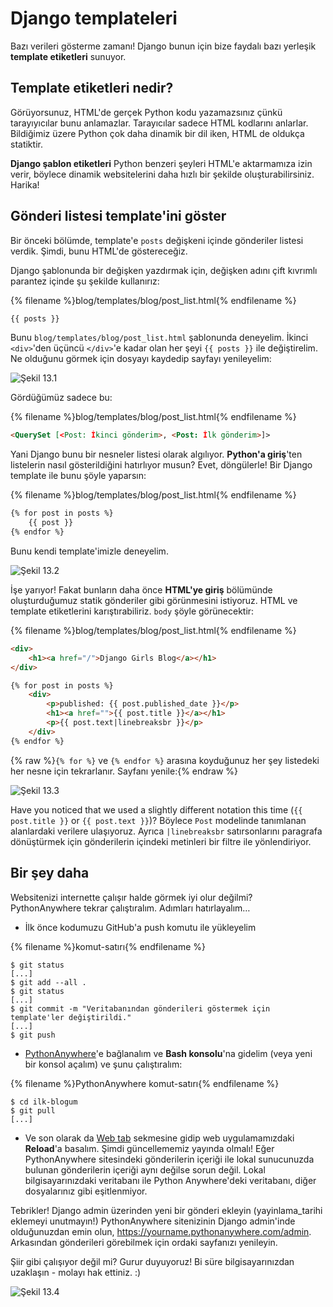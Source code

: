 # Django templateleri

Bazı verileri gösterme zamanı! Django bunun için bize faydalı bazı yerleşik **template etiketleri** sunuyor.

## Template etiketleri nedir?

Görüyorsunuz, HTML'de gerçek Python kodu yazamazsınız çünkü tarayıyıcılar bunu anlamazlar. Tarayıcılar sadece HTML kodlarını anlarlar. Bildiğimiz üzere Python çok daha dinamik bir dil iken, HTML de oldukça statiktir.

**Django şablon etiketleri** Python benzeri şeyleri HTML'e aktarmamıza izin verir, böylece dinamik websitelerini daha hızlı bir şekilde oluşturabilirsiniz. Harika!

## Gönderi listesi template'ini göster

Bir önceki bölümde, template'e `posts` değişkeni içinde gönderiler listesi verdik. Şimdi, bunu HTML'de göstereceğiz.

Django şablonunda bir değişken yazdırmak için, değişken adını çift kıvrımlı parantez içinde şu şekilde kullanırız:

{% filename %}blog/templates/blog/post_list.html{% endfilename %}

```html
{{ posts }}
```

Bunu `blog/templates/blog/post_list.html` şablonunda deneyelim. İkinci `<div>`'den üçüncü `</div>`'e kadar olan her şeyi `{{ posts }}` ile değiştirelim. Ne olduğunu görmek için dosyayı kaydedip sayfayı yenileyelim:

![Şekil 13.1](images/step1.png)

Gördüğümüz sadece bu:

{% filename %}blog/templates/blog/post_list.html{% endfilename %}

```html
<QuerySet [<Post: İkinci gönderim>, <Post: İlk gönderim>]>
```

Yani Django bunu bir nesneler listesi olarak algılıyor. **Python'a giriş**'ten listelerin nasıl gösterildiğini hatırlıyor musun? Evet, döngülerle! Bir Django template ile bunu şöyle yaparsın:

{% filename %}blog/templates/blog/post_list.html{% endfilename %}

```html
{% for post in posts %}
    {{ post }}
{% endfor %}
```

Bunu kendi template'imizle deneyelim.

![Şekil 13.2](images/step2.png)

İşe yarıyor! Fakat bunların daha önce **HTML'ye giriş** bölümünde oluşturduğumuz statik gönderiler gibi görünmesini istiyoruz. HTML ve template etiketlerini karıştırabiliriz. `body` şöyle görünecektir:

{% filename %}blog/templates/blog/post_list.html{% endfilename %}

```html
<div>
    <h1><a href="/">Django Girls Blog</a></h1>
</div>

{% for post in posts %}
    <div>
        <p>published: {{ post.published_date }}</p>
        <h1><a href="">{{ post.title }}</a></h1>
        <p>{{ post.text|linebreaksbr }}</p>
    </div>
{% endfor %}
```

{% raw %}`{% for %}` ve `{% endfor %}` arasına koyduğunuz her şey listedeki her nesne için tekrarlanır. Sayfanı yenile:{% endraw %}

![Şekil 13.3](images/step3.png)

Have you noticed that we used a slightly different notation this time (`{{ post.title }}` or `{{ post.text }}`)? Böylece `Post` modelinde tanımlanan alanlardaki verilere ulaşıyoruz. Ayrıca `|linebreaksbr` satırsonlarını paragrafa dönüştürmek için gönderilerin içindeki metinleri bir filtre ile yönlendiriyor.

## Bir şey daha

Websitenizi internette çalışır halde görmek iyi olur değilmi? PythonAnywhere tekrar çalıştıralım. Adımları hatırlayalım…

* İlk önce kodumuzu GitHub'a push komutu ile yükleyelim

{% filename %}komut-satırı{% endfilename %}

    $ git status
    [...]
    $ git add --all .
    $ git status
    [...]
    $ git commit -m "Veritabanından gönderileri göstermek için template'ler değiştirildi."
    [...]
    $ git push
    

* [PythonAnywhere](https://www.pythonanywhere.com/consoles/)'e bağlanalım ve **Bash konsolu**'na gidelim (veya yeni bir konsol açalım) ve şunu çalıştıralım:

{% filename %}PythonAnywhere komut-satırı{% endfilename %}

    $ cd ilk-blogum
    $ git pull
    [...]
    

* Ve son olarak da [Web tab](https://www.pythonanywhere.com/web_app_setup/) sekmesine gidip web uygulamamızdaki **Reload**'a basalım. Şimdi güncellememiz yayında olmalı! Eğer PythonAnywhere sitesindeki gönderilerin içeriği ile lokal sunucunuzda bulunan gönderilerin içeriği aynı değilse sorun değil. Lokal bilgisayarınızdaki veritabanı ile Python Anywhere'deki veritabanı, diğer dosyalarınız gibi eşitlenmiyor.

Tebrikler! Django admin üzerinden yeni bir gönderi ekleyin (yayinlama_tarihi eklemeyi unutmayın!) PythonAnywhere sitenizinin Django admin'inde olduğunuzdan emin olun, https://yourname.pythonanywhere.com/admin. Arkasından gönderileri görebilmek için ordaki sayfanızı yenileyin.

Şiir gibi çalışıyor değil mi? Gurur duyuyoruz! Bi süre bilgisayarınızdan uzaklaşın - molayı hak ettiniz. :)

![Şekil 13.4](images/donut.png)